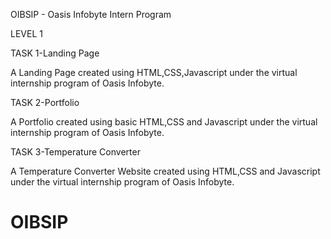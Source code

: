OIBSIP - Oasis Infobyte Intern Program

LEVEL 1

TASK 1-Landing Page

A Landing Page created using HTML,CSS,Javascript under the virtual internship program of Oasis Infobyte.


TASK 2-Portfolio

A Portfolio created using basic HTML,CSS and Javascript under the virtual internship program of Oasis Infobyte.

TASK 3-Temperature Converter

A Temperature Converter Website created using HTML,CSS and Javascript under the virtual internship program of Oasis Infobyte.

# OIBSIP
